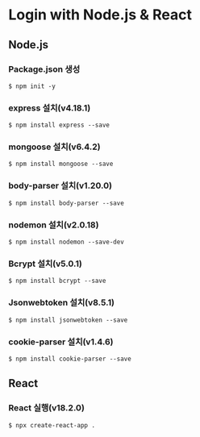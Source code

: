 # Login with Node.js & React
## Node.js
### Package.json 생성
```
$ npm init -y
```
### express 설치(v4.18.1)
```
$ npm install express --save
```
### mongoose  설치(v6.4.2)
```
$ npm install mongoose --save
```
### body-parser 설치(v1.20.0)
```
$ npm install body-parser --save
```
### nodemon 설치(v2.0.18)
```
$ npm install nodemon --save-dev
```
### Bcrypt 설치(v5.0.1)
```
$ npm install bcrypt --save
```
### Jsonwebtoken 설치(v8.5.1)
```
$ npm install jsonwebtoken --save
```
### cookie-parser 설치(v1.4.6)
```
$ npm install cookie-parser --save
```

## React
### React 실행(v18.2.0)
```
$ npx create-react-app .
```